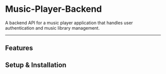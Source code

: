 # Music-Player-Backend
A backend API for a music player application that handles user authentication and music library management.

---
## Features






## Setup & Installation









